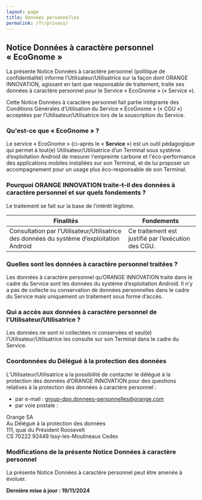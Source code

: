 ```yaml
---
layout: page
title: Données personnelles
permalink: /fr/privacy/
---
```


## Notice Données à caractère personnel «&nbsp;EcoGnome&nbsp;»

La présente Notice Données à caractère personnel (politique de confidentialité)
informe l’Utilisateur/Utilisatrice sur la façon dont ORANGE INNOVATION, agissant
en tant que responsable de traitement, traite ses données à caractère personnel
pour le Service «&nbsp;EcoGnome&nbsp;» («&nbsp;Service&nbsp;»).

Cette Notice Données à caractère personnel fait partie intégrante des Conditions
Générales d’Utilisation du Service «&nbsp;EcoGnome&nbsp;» («&nbsp;CGU&nbsp;»)
acceptées par l’Utilisateur/Utilisatrice lors de la souscription du Service.

### Qu'est-ce que «&nbsp;EcoGnome&nbsp;»&nbsp;?

Le service «&nbsp;EcoGnome&nbsp;» (ci-après le «&nbsp;**Service**&nbsp;») est
un outil pédagogique qui permet à tout(e) Utilisateur/Utilisatrice d’un Terminal
sous système d’exploitation Android de mesurer l'empreinte carbone et
l'éco-performance des applications mobiles installées sur son Terminal, et de
lui proposer un accompagnement pour un usage plus éco-responsable de son Terminal.

### Pourquoi ORANGE INNOVATION traite-t-il des données à caractère personnel et sur quels fondements&nbsp;?

Le traitement se fait sur la base de l’intérêt légitime.

| Finalités | Fondements |
| --------- | ---------- |
| Consultation par l’Utilisateur/Utilisatrice des données du système d’exploitation Android | Ce traitement est justifié par l’exécution des CGU. |

### Quelles sont les données à caractère personnel traitées&nbsp;?

Les données à caractère personnel qu’ORANGE INNOVATION traite dans le cadre du
Service sont les données du système d’exploitation Android. Il n’y a pas de
collecte ou conservation de données personnelles dans le cadre du Service mais
uniquement un traitement sous forme d’accès.

### Qui a accès aux données à caractère personnel de l’Utilisateur/Utilisatrice&nbsp;?

Les données ne sont ni collectées ni conservées et seul(e)
l’Utilisateur/Utilisatrice les consulte sur son Terminal dans le cadre du Service.

### Coordonnées du Délégué à la protection des données

L’Utilisateur/Utilisatrice a la possibilité de contacter le délégué à la
protection des données d’ORANGE INNOVATION pour des questions relatives à la
protection des données à caractère personnel&nbsp;:

* par e-mail&nbsp;: <group-dpo.donnees-personnelles@orange.com>
* par voie postale&nbsp;:

Orange SA  
Au Délégué à la protection des données  
111, quai du Président Roosevelt  
CS 70222 92449 Issy-les-Moulineaux Cedex

### Modifications de la présente Notice Données à caractère personnel

La présente Notice Données à caractère personnel peut être amenée à évoluer.

**Dernière mise à jour&nbsp;: 19/11/2024**
